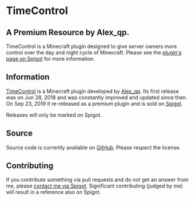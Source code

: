 TimeControl
===================
A Premium Resource by Alex_qp.
------------------------------

TimeControl is a Minecraft plugin designed to give server owners more control over the day and night cycle of Minecraft. Please see the [plugin's page on Spigot](https://www.spigotmc.org/resources/timecontrol-1-13-x-1-20-x.70363/) for more information.


Information
------------
[TimeControl](https://www.spigotmc.org/resources/timecontrol-1-13-x-1-16-x.70363/) is a Minecraft plugin developed by [Alex_qp](https://www.spigotmc.org/resources/authors/alex_qp.306806/). Its first release was on Jun 28, 2018 and was constantly improved and updated since then. On Sep 23, 2019 it re-released as a premium plugin and is sold on [Spigot](https://www.spigotmc.org/).

Releases will only be marked on Spigot.

Source
------
Source code is currently available on [GitHub](https://github.com/Alex39099/TimeControl). Please respect the license.

Contributing
------
If you contribute something via pull requests and do not get an answer from me, please [contact me via Spigot](https://www.spigotmc.org/resources/authors/alex_qp.306806/). Significant contributing (judged by me) will result in a reference also on Spigot.